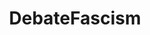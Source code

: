 ---
title: DebateFascism
crosslinks:
- youtubefactsbot
- US_Strasserism
- AskHistorians
- CapitalismVSocialism
- LeftCentral
- DebateCommunism
- youtubot
- badhistory
- vero_possumus
- AgainstHateSubreddits
- Anarchism
- Anarcho_Capitalism
- syriancivilwar
- badeconomics
- DebateAltRight
- EnoughCommieSpam
- The_Donald
- AskReddit
- monarchism
- WhatsMyIdeology
---